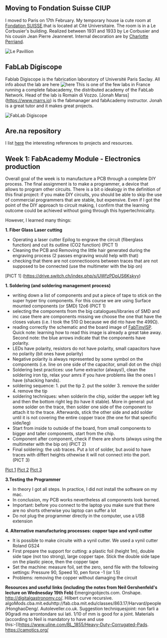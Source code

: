 ## Moving to Fondation Suisse CIUP

I moved to Paris on 17th February. My temporary house ia cute room at [Fondation SUISSE](http://www.fondationsuisse.fr/).that is located at Cité Universitaire.
The room is in a Le Corbusier's building. Realized between 1931 and 1933 by Le Corbusier and his cousin Jean Pierre Jeanneret. Internal decoration are by [Charlotte Perriand](https://en.wikipedia.org/wiki/Charlotte_Perriand).

![Le Pavillion](http://www.fondationsuisse.fr/wp-content/uploads/2016/02/FS_Historique_Exterieur.jpg)

## FabLab Digiscope
Fablab Digiscope is the fabrication laboratory of Université Paris Saclay. All info about the lab are here
![here](https://fablabdigiscope.gitlab.io/)
This is one of the few labs in France running a complete fabacademy, the distributed academy of the FabLab Network.
Head of the lab is Romain di Vozzo. [Jonah Marss] (https://www.marrs.io) is the fabmanager and fabAcademy instructor. Jonah is a great tutor and it makes great projects. 

![FabLab Digiscope](http://www.digiscope.fr/content/2-platforms/11-fablab/logo_0_big.png)


## Are.na repository
I list [here](https://www.are.na/almost-serena/le-fabbatical) the interesting references to projects and resources. 


## Week 1: FabAcademy Module - Electronics production 

Overall goal of the week is to manufacture a PCB through a complete DIY process. The final assignment is to make a programmer, a device that allows to program other circuits. There is a bit o idealogy in the definition of this final project: if you make DIY circuits, you should be able to skip the use of commercial programmers that are stable, but expensive.
Even if I got the point of the DIY approach to circuit making, I confirm that the learning outcome could be achieved without going through this hypertechnicality.

However, I learned many things:

**1. Fiber Glass Laser cutting**
- Operating a laser cutter Epilog to engrave the circuit (fiberglass function) and cut its outline (CO2 function) (PICT 1)
- Cleaning the PCB and Removing the little hair generated during the engraving process (2 passes engraving would help with that) 
- checking that there are not connectiooons between traces that are not supposed to be connected (use the multimeter with the bip on)

[PICT 1] (https://drive.switch.ch/index.php/s/UWfzPDpUS6Kskyy)

**1. Soldering (and soldering management process)**
- writing down a list of components and put a piece of tape to stick on the super hyper tiny components. For this course we are using Surface mounted components (or SMD) 12o6 (PICT 1)
- selecting the components from the big catalogues/libraries of SMD and inc case there are components missing we choose the one that have the closes values (i.e. I took the 510 Ω because we did nto have the 499Ω).
- reading correctly the schematic and the board image of [FabTinyISP](http://fab.cba.mit.edu/classes/863.16/doc/projects/ftsmin/index.html). Quick note: learning how to read this image is already a great take away. Second note: the blue arrows indicate that the components have polarity. 
- LEDs have polarity, resistors do not have polarity, small capacitors have no polarity (bit ones have polarity)
- Negative polarity is always represented by some symbol on the components (i.e. line on one side of the capacitor, small dot on the chip)
- Soldering best practices: use fume extractor (always!), clean the soldering iron tip, relax your amrs if you have problems like the ones I have (shacking hands).
- soldering sequence: 1. put the tip 2. put the solder 3. remove the solder 4. remove the tip
- soldering techniques: when solderin the chip, solder the uepper left leg and then the bottom right leg (to have it stable). More in general: put some solder on the trace, then solder one side of the component to attach it to the trace. Afterwards, stick the other side and add solder until it is not covering the entire copper trace (the one for that specific side/leg)
- Start from inside to outside of the board, from small components to bigger and taller components, start from the chip.  
- Component after component, check if there are shorts (always using the multimeter with the bip on) (PICT 2)
- Final soldering: the usb traces. Put a lot of solder, but avoid to have traces with differt heights othewise it will not connect into the port. (PICT 3)

[Pict 1](https://drive.switch.ch/index.php/s/vAfRGCf0qe5Q96C)
[Pict 2](https://drive.switch.ch/index.php/s/9pT83aq1AhgUk8H)
[Pict 3](ImgGit/IMG_1151.JPG)


**3.Testing the Programmer**
- In theory I got all steps. In practice, I did not install the software on my mac.
- In conclusion, my PCB works nevertheless all components look burned.
- Important: before you connect to the laptop you make sure that there are no shorts otherwise you laptop can suffer a lot
- Do not plug the programmer directly in the computer, use a USB extension

**4. Alternative manufacturing processes: copper tape and vynil cutter**
- It is possible to make circuite with a vynil cutter. We used a vynil cutter Roland GS24
- First prepare the support for cutting: a plastic foil (height 1m), double side tape (not too strong), large copper tape. Stick the double side tape on the plastic piece, then the copper tape
- Set the machine: measure foil, set the zero, send file with the following settings: Pressure 90, Speed 10, pen force -1 (or 1.5)
- Problems: removing the copper without damaging the circuit

**Resources and useful links (including the notes from Neil Gershenfeld's lecture on Wednesday 19th Feb)**
Emergingobjects.com. 
Onshape. 
http://digitalgastronomy.co/. 
Hilbert curve recursive.  
algoMods.cba.mit.eduhttp://fab.cba.mit.edu/classes/863.17/Harvard/people/HonghaoDeng/. 
Autoleveller.co.uk. 
Suggestion techniquesjoint: non farli a 90gradi ma arrontondare sui lati. 
1/10 of mm is good for a joint. 
Materials (according to Neil is mandatory to have and use this:-))https://www.uline.com/BL_1855/Heavy-Duty-Corrugated-Pads. 
https://camotics.org/






